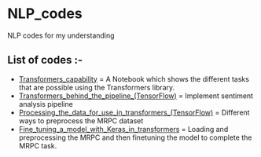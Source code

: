 # NLP_codes
NLP codes for my understanding

## List of codes :-
- [Transformers_capability](https://github.com/pmr123/NLP_codes/blob/main/Transformers_capability.ipynb) =  A Notebook which shows the different tasks that are possible using the Transformers library. 
- [Transformers_behind_the_pipeline_(TensorFlow)](https://github.com/pmr123/NLP_codes/blob/main/Transformers_behind_the_pipeline_(TensorFlow).ipynb) = Implement sentiment analysis pipeline
- [Processing_the_data_for_use_in_transformers_(TensorFlow)](https://github.com/pmr123/NLP_codes/blob/main/Processing_the_data_for_use_in_transformers_(TensorFlow).ipynb) = Different ways to preprocess the MRPC dataset
- [Fine_tuning_a_model_with_Keras_in_transformers](https://github.com/pmr123/NLP_codes/blob/main/Fine_tuning_a_model_with_Keras_in_transformers.ipynb) = Loading and preprocessing the MRPC and then finetuning the model to complete the MRPC task.
